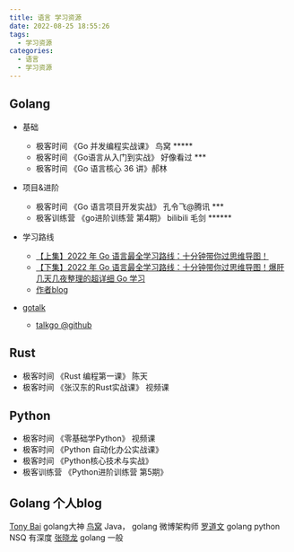 ```yaml
---
title: 语言 学习资源
date: 2022-08-25 18:55:26
tags:
  - 学习资源
categories:
  - 语言
  - 学习资源  
---
```


<p></p>
<!-- more -->

## Golang
+ 基础
    + 极客时间 《Go 并发编程实战课》  鸟窝  *****
    + 极客时间 《Go语言从入门到实战》 好像看过 ***
    + 极客时间 《Go 语言核心 36 讲》郝林
+ 项目&进阶       
    + 极客时间 《Go 语言项目开发实战》  孔令飞@腾讯 ***
    + 极客训练营 《go进阶训练营 第4期》 bilibili 毛剑 ******  

+ 学习路线
  + [【上集】2022 年 Go 语言最全学习路线：十分钟带你过思维导图！](https://www.bilibili.com/video/BV1YY4y1g7RU?vd_source=f6e8c1128f9f264c5ab8d9411a644036)
  + [【下集】2022 年 Go 语言最全学习路线：十分钟带你过思维导图！爆肝几天几夜整理的超详细 Go 学习](https://www.bilibili.com/video/BV1DZ4y1q78E/?vd_source=f6e8c1128f9f264c5ab8d9411a644036)
  + [作者blog](https://maiyang.me/)

+ [gotalk](https://talkgo.org/)
  + [talkgo @github](https://github.com/talkgo/night)

## Rust
+ 极客时间 《Rust 编程第一课》  陈天
+ 极客时间 《张汉东的Rust实战课》 视频课

## Python
+ 极客时间 《零基础学Python》  视频课
+ 极客时间 《Python 自动化办公实战课》
+ 极客时间 《Python核心技术与实战》
+ 极客训练营  《Python进阶训练营 第5期》


##  Golang 个人blog
[Tony Bai](https://tonybai.com/) golang大神
[鸟窝]() Java， golang  微博架构师 
[罗道文](http://luodw.cc/)  golang python NSQ 有深度
[张晓龙](https://www.jianshu.com/u/1381dc29fed9)  golang 一般

